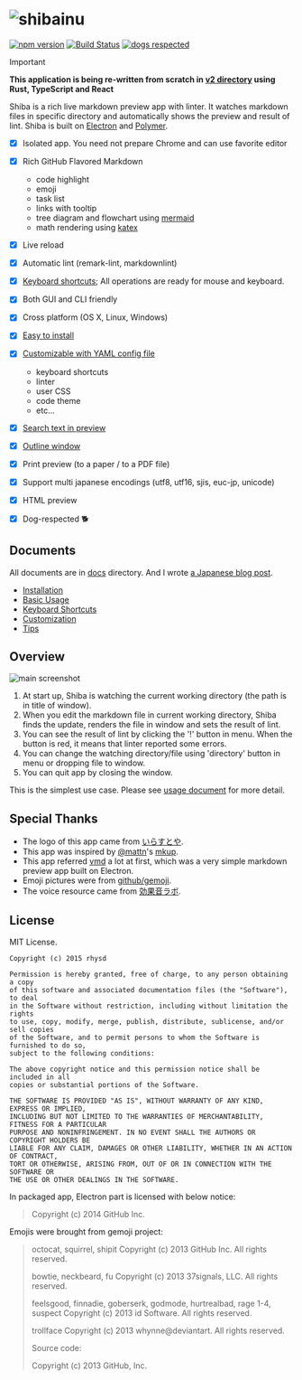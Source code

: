 ![shibainu](https://raw.githubusercontent.com/rhysd/ss/master/Shiba/title-bar.jpg)
=====================

[![npm version](https://badge.fury.io/js/shiba.svg)](https://www.npmjs.com/package/shiba)
[![Build Status](https://travis-ci.org/rhysd/Shiba.svg?branch=master)](https://travis-ci.org/rhysd/Shiba)
[![dogs respected](https://img.shields.io/badge/dogs-respected-brightgreen.svg?longCache=true&style=flat)](https://github.com/rhysd/Shiba)

> [!IMPORTANT]
> **This application is being re-written from scratch in [v2 directory](./v2) using Rust, TypeScript and React**

Shiba is a rich live markdown preview app with linter.  It watches markdown files in specific directory and automatically shows the preview and result of lint.
Shiba is built on [Electron](https://github.com/atom/electron) and [Polymer](https://www.polymer-project.org/1.0/).

- [x] Isolated app.  You need not prepare Chrome and can use favorite editor
- [x] Rich GitHub Flavored Markdown
  - code highlight
  - emoji
  - task list
  - links with tooltip
  - tree diagram and flowchart using [mermaid](https://github.com/knsv/mermaid)
  - math rendering using [katex](https://github.com/Khan/KaTeX)
- [x] Live reload
- [x] Automatic lint (remark-lint, markdownlint)
- [x] [Keyboard shortcuts](docs/shortcuts.md); All operations are ready for mouse and keyboard.
- [x] Both GUI and CLI friendly
- [x] Cross platform (OS X, Linux, Windows)
- [x] [Easy to install](docs/installation.md)
- [x] [Customizable with YAML config file](docs/customization.md)
  - keyboard shortcuts
  - linter
  - user CSS
  - code theme
  - etc...
- [x] [Search text in preview](docs/usage.md#search-text)
- [x] [Outline window](docs/usage.md#outline-window)
- [x] Print preview (to a paper / to a PDF file)
- [x] Support multi japanese encodings (utf8, utf16, sjis, euc-jp, unicode)
- [x] HTML preview
- [x] Dog-respected :dog2:


## Documents

All documents are in [docs](docs/) directory.  And I wrote [a Japanese blog post](https://rhysd.hatenablog.com/entry/2015/08/03/090646).

- [Installation](docs/installation.md)
- [Basic Usage](docs/usage.md)
- [Keyboard Shortcuts](docs/shortcuts.md)
- [Customization](docs/customization.md)
- [Tips](docs/tips.md)


## Overview

![main screenshot](https://raw.githubusercontent.com/rhysd/ss/master/Shiba/shiba-screenshot.gif)

1. At start up, Shiba is watching the current working directory (the path is in title of window).
2. When you edit the markdown file in current working directory, Shiba finds the update, renders the file in window and sets the result of lint.
3. You can see the result of lint by clicking the '!' button in menu.  When the button is red, it means that linter reported some errors.
4. You can change the watching directory/file using 'directory' button in menu or dropping file to window.
5. You can quit app by closing the window.

This is the simplest use case.  Please see [usage document](docs/usage.md) for more detail.


## Special Thanks

- The logo of this app came from [いらすとや](http://www.irasutoya.com/).
- This app was inspired by [@mattn](https://github.com/mattn)'s [mkup](https://github.com/mattn/mkup).
- This app referred [vmd](https://github.com/yoshuawuyts/vmd) a lot at first, which was a very simple markdown preview app built on Electron.
- Emoji pictures were from [github/gemoji](https://github.com/github/gemoji).
- The voice resource came from [効果音ラボ](http://soundeffect-lab.info/).


## License

MIT License.

    Copyright (c) 2015 rhysd

    Permission is hereby granted, free of charge, to any person obtaining a copy
    of this software and associated documentation files (the "Software"), to deal
    in the Software without restriction, including without limitation the rights
    to use, copy, modify, merge, publish, distribute, sublicense, and/or sell copies
    of the Software, and to permit persons to whom the Software is furnished to do so,
    subject to the following conditions:

    The above copyright notice and this permission notice shall be included in all
    copies or substantial portions of the Software.

    THE SOFTWARE IS PROVIDED "AS IS", WITHOUT WARRANTY OF ANY KIND, EXPRESS OR IMPLIED,
    INCLUDING BUT NOT LIMITED TO THE WARRANTIES OF MERCHANTABILITY, FITNESS FOR A PARTICULAR
    PURPOSE AND NONINFRINGEMENT. IN NO EVENT SHALL THE AUTHORS OR COPYRIGHT HOLDERS BE
    LIABLE FOR ANY CLAIM, DAMAGES OR OTHER LIABILITY, WHETHER IN AN ACTION OF CONTRACT,
    TORT OR OTHERWISE, ARISING FROM, OUT OF OR IN CONNECTION WITH THE SOFTWARE OR
    THE USE OR OTHER DEALINGS IN THE SOFTWARE.


In packaged app, Electron part is licensed with below notice:

> Copyright (c) 2014 GitHub Inc.

Emojis were brought from gemoji project:

> octocat, squirrel, shipit
> Copyright (c) 2013 GitHub Inc. All rights reserved.
>
> bowtie, neckbeard, fu
> Copyright (c) 2013 37signals, LLC. All rights reserved.
>
> feelsgood, finnadie, goberserk, godmode, hurtrealbad, rage 1-4, suspect
> Copyright (c) 2013 id Software. All rights reserved.
>
> trollface
> Copyright (c) 2013 whynne@deviantart. All rights reserved.
>
> Source code:
>
> Copyright (c) 2013 GitHub, Inc.


